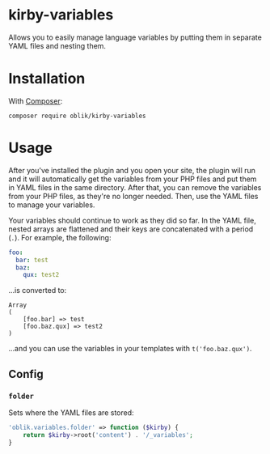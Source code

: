 # kirby-variables

Allows you to easily manage language variables by putting them in separate YAML files and nesting them.

# Installation

With [Composer](https://packagist.org/packages/oblik/kirby-variables):

```
composer require oblik/kirby-variables
```

# Usage

After you've installed the plugin and you open your site, the plugin will run and it will automatically get the variables from your PHP files and put them in YAML files in the same directory. After that, you can remove the variables from your PHP files, as they're no longer needed. Then, use the YAML files to manage your variables.

Your variables should continue to work as they did so far. In the YAML file, nested arrays are flattened and their keys are concatenated with a period (`.`). For example, the following:

```yaml
foo:
  bar: test
  baz:
    qux: test2
```

...is converted to:

```
Array
(
    [foo.bar] => test
    [foo.baz.qux] => test2
)
```

...and you can use the variables in your templates with `t('foo.baz.qux')`.

## Config

### `folder`

Sets where the YAML files are stored:

```php
'oblik.variables.folder' => function ($kirby) {
    return $kirby->root('content') . '/_variables';
}
```

